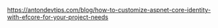 https://antondevtips.com/blog/how-to-customize-aspnet-core-identity-with-efcore-for-your-project-needs